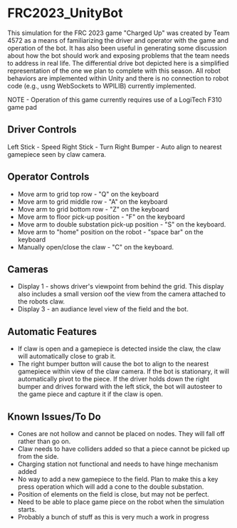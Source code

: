 # FRC2023_UnityBot
 This simulation for the FRC 2023 game "Charged Up" was created by Team 4572 as a means of familiarizing the driver and operator with the game and operation of the bot. It has also been useful in generating some discussion about how the bot should work and exposing problems that the team needs to address in real life. The differential drive bot depicted here is a simplified representation of the one we plan to complete with this season. All robot behaviors are implemented within Unity and there is no connection to robot code (e.g., usng WebSockets to WPILIB) currently implemented.

 NOTE - Operation of this game currently requires use of a LogiTech F310 game pad

 ## Driver Controls
 Left Stick - Speed
 Right Stick - Turn
 Right Bumper - Auto align to nearest gamepiece seen by claw camera.

 ## Operator Controls
 * Move arm to grid top row - "Q" on the keyboard
 * Move arm to grid middle row - "A" on the keyboard
 * Move arm to grid bottom row - "Z" on the keyboard
 * Move arm to floor pick-up position - "F" on the keyboard
 * Move arm to double substation pick-up position - "S" on the keyboard.
 * Move arm to "home" position on the robot - "space bar" on the keyboard
 * Manually open/close the claw - "C" on the keyboard.

 ## Cameras
 * Display 1 - shows driver's viewpoint from behind the grid. This display also includes a small version oof the view from the camera attached to the robots claw.
 * Display 3 - an audiance level view of the field and the bot.

## Automatic Features
* If claw is open and a gamepiece is detected inside the claw, the claw will automatically close to grab it.
* The right bumper button will cause the bot to align to the nearest gamepiece within view of the claw camera. If the bot is stationary, it will automatically pivot to the piece. If the driver holds down the right bumper and drives forward with the left stick, the bot will autosteer to the game piece and capture it if the claw is open. 

 ## Known Issues/To Do
 * Cones are not hollow and cannot be placed on nodes. They will fall off rather than go on.
 * Claw needs to have colliders added so that a piece cannot be picked up from the side.
 * Charging station not functional and needs to have hinge mechanism added
 * No way to add a new gamepiece to the field. Plan to make this a key press operation which will add a cone to the double substation.
 * Position of elements on the field is close, but may not be perfect.
 * Need to be able to place game piece on the robot when the simulation starts.
 * Probably a bunch of stuff as this is very much a work in progress

